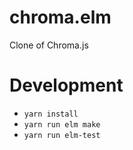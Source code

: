 # chroma.elm
Clone of Chroma.js

# Development
- ```yarn install```
- ```yarn run elm make```
- ```yarn run elm-test```